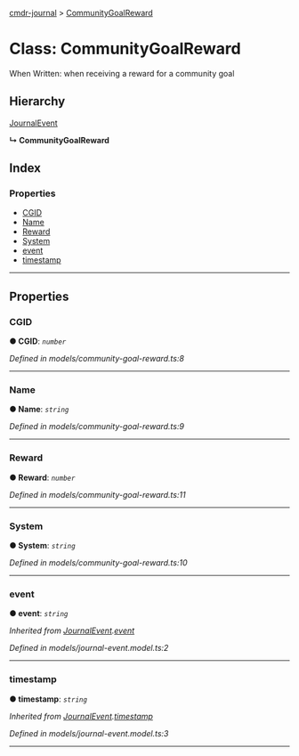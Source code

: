 [cmdr-journal](../README.md) > [CommunityGoalReward](../classes/communitygoalreward.md)



# Class: CommunityGoalReward


When Written: when receiving a reward for a community goal

## Hierarchy


 [JournalEvent](journalevent.md)

**↳ CommunityGoalReward**







## Index

### Properties

* [CGID](communitygoalreward.md#cgid)
* [Name](communitygoalreward.md#name)
* [Reward](communitygoalreward.md#reward)
* [System](communitygoalreward.md#system)
* [event](communitygoalreward.md#event)
* [timestamp](communitygoalreward.md#timestamp)



---
## Properties
<a id="cgid"></a>

###  CGID

**●  CGID**:  *`number`* 

*Defined in models/community-goal-reward.ts:8*





___

<a id="name"></a>

###  Name

**●  Name**:  *`string`* 

*Defined in models/community-goal-reward.ts:9*





___

<a id="reward"></a>

###  Reward

**●  Reward**:  *`number`* 

*Defined in models/community-goal-reward.ts:11*





___

<a id="system"></a>

###  System

**●  System**:  *`string`* 

*Defined in models/community-goal-reward.ts:10*





___

<a id="event"></a>

###  event

**●  event**:  *`string`* 

*Inherited from [JournalEvent](journalevent.md).[event](journalevent.md#event)*

*Defined in models/journal-event.model.ts:2*





___

<a id="timestamp"></a>

###  timestamp

**●  timestamp**:  *`string`* 

*Inherited from [JournalEvent](journalevent.md).[timestamp](journalevent.md#timestamp)*

*Defined in models/journal-event.model.ts:3*





___


